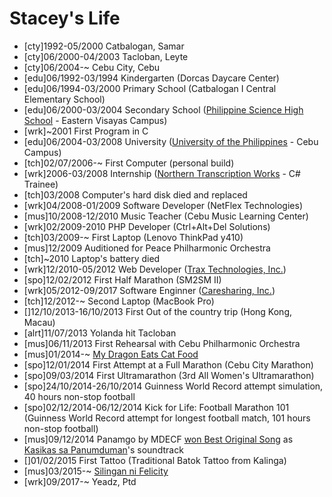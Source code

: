 Stacey's Life
===============

- [cty]1992-05/2000 Catbalogan, Samar
- [cty]06/2000-04/2003 Tacloban, Leyte
- [cty]06/2004-~ Cebu City, Cebu
- [edu]06/1992-03/1994 Kindergarten (Dorcas Daycare Center)
- [edu]06/1994-03/2000 Primary School (Catbalogan I Central Elementary School)
- [edu]06/2000-03/2004 Secondary School ([Philippine Science High School](http://pshs.edu.ph/) - Eastern Visayas Campus)
- [wrk]~2001 First Program in C
- [edu]06/2004-03/2008 University ([University of the Philippines](http://www.up.edu.ph/) - Cebu Campus)
- [tch]02/07/2006-~ First Computer (personal build)
- [wrk]2006-03/2008 Internship ([Northern Transcription Works](http://northernworx.com/) - C# Trainee)
- [tch]03/2008 Computer's hard disk died and replaced
- [wrk]04/2008-01/2009 Software Developer (NetFlex Technologies)
- [mus]10/2008-12/2010 Music Teacher (Cebu Music Learning Center)
- [wrk]02/2009-2010 PHP Developer (Ctrl+Alt+Del Solutions)
- [tch]03/2009-~ First Laptop (Lenovo ThinkPad y410)
- [mus]12/2009 Auditioned for Peace Philharmonic Orchestra
- [tch]~2010 Laptop's battery died
- [wrk]12/2010-05/2012 Web Developer ([Trax Technologies, Inc.](https://traxtech.com/))
- [spo]12/02/2012 First Half Marathon (SM2SM II)
- [wrk]05/2012-09/2017 Software Enginner ([Caresharing, Inc.](http://caresharing.com/))
- [tch]12/2012-~ Second Laptop (MacBook Pro)
- []12/10/2013-16/10/2013 First Out of the country trip (Hong Kong, Macau)
- [alrt]11/07/2013 Yolanda hit Tacloban
- [mus]06/11/2013 First Rehearsal with Cebu Philharmonic Orchestra
- [mus]01/2014-~ [My Dragon Eats Cat Food](https://www.facebook.com/MyDragonEatsCatFood)
- [spo]12/01/2014 First Attempt at a Full Marathon (Cebu City Marathon)
- [spo]09/03/2014 First Ultramarathon (3rd All Women's Ultramarathon)
- [spo]24/10/2014-26/10/2014 Guinness World Record attempt simulation, 40 hours non-stop football
- [spo]02/12/2014-06/12/2014 Kick for Life: Football Marathon 101 (Guinness World Record attempt for longest football match, 101 hours non-stop football)
- [mus]09/12/2014 Panamgo by MDECF [won Best Original Song](https://www.facebook.com/mindanaofilmfest/posts/739606226121840?fref=nf) as [Kasikas sa Panumduman](https://www.facebook.com/kasikas.sa.panumduman?fref=ts)'s soundtrack
- []01/02/2015 First Tattoo (Traditional Batok Tattoo from Kalinga)
- [mus]03/2015-~ [Silingan ni Felicity](https://www.facebook.com/pages/Silingan-Ni-Felicity/836683136404332)
- [wrk]09/2017-~ Yeadz, Ptd

